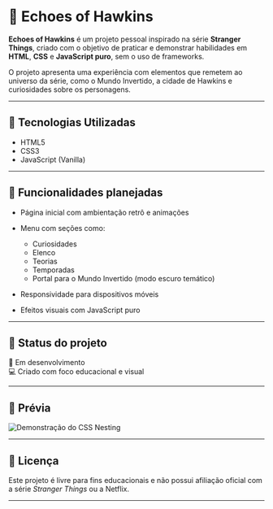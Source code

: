 # 🌌 Echoes of Hawkins

**Echoes of Hawkins** é um projeto pessoal inspirado na série **Stranger Things**, criado com o objetivo de praticar e demonstrar habilidades em **HTML**, **CSS** e **JavaScript puro**, sem o uso de frameworks.

O projeto apresenta uma experiência com elementos que remetem ao universo da série, como o Mundo Invertido, a cidade de Hawkins e curiosidades sobre os personagens.

---

## 🔧 Tecnologias Utilizadas

- HTML5  
- CSS3  
- JavaScript (Vanilla)

---

## 🎯 Funcionalidades planejadas

- Página inicial com ambientação retrô e animações

- Menu com seções como:
  - Curiosidades
  - Elenco
  - Teorias
  - Temporadas
  - Portal para o Mundo Invertido (modo escuro temático)

- Responsividade para dispositivos móveis

- Efeitos visuais com JavaScript puro

---

## 📌 Status do projeto

🚧 Em desenvolvimento  
💻 Criado com foco educacional e visual

---

## 📸 Prévia

![Demonstração do CSS Nesting](/img/readme/readme-banner.gif)

---

## 📄 Licença

Este projeto é livre para fins educacionais e não possui afiliação oficial com a série *Stranger Things* ou a Netflix.

---



